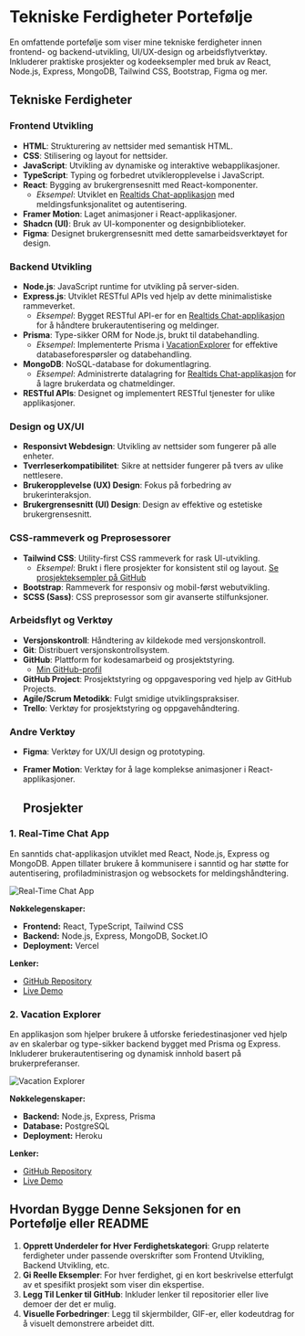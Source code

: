 # Tekniske Ferdigheter Portefølje

En omfattende portefølje som viser mine tekniske ferdigheter innen frontend- og backend-utvikling, UI/UX-design og arbeidsflytverktøy. Inkluderer praktiske prosjekter og kodeeksempler med bruk av React, Node.js, Express, MongoDB, Tailwind CSS, Bootstrap, Figma og mer.



## Tekniske Ferdigheter

### Frontend Utvikling
- **HTML**: Strukturering av nettsider med semantisk HTML.
- **CSS**: Stilisering og layout for nettsider.
- **JavaScript**: Utvikling av dynamiske og interaktive webapplikasjoner.
- **TypeScript**: Typing og forbedret utvikleropplevelse i JavaScript.
- **React**: Bygging av brukergrensesnitt med React-komponenter.
  - *Eksempel*: Utviklet en [Realtids Chat-applikasjon](https://github.com/Ousman37/real-time-chat-app) med meldingsfunksjonalitet og autentisering.
- **Framer Motion**: Laget animasjoner i React-applikasjoner.
- **Shadcn (UI)**: Bruk av UI-komponenter og designbiblioteker.
- **Figma**: Designet brukergrensesnitt med dette samarbeidsverktøyet for design.

### Backend Utvikling
- **Node.js**: JavaScript runtime for utvikling på server-siden.
- **Express.js**: Utviklet RESTful APIs ved hjelp av dette minimalistiske rammeverket.
  - *Eksempel*: Bygget RESTful API-er for en [Realtids Chat-applikasjon](https://github.com/Ousman37/real-time-chat-app) for å håndtere brukerautentisering og meldinger.
- **Prisma**: Type-sikker ORM for Node.js, brukt til databehandling.
  - *Eksempel*: Implementerte Prisma i [VacationExplorer](https://github.com/Ousman37/VacationExplorer) for effektive databaseforespørsler og databehandling.
- **MongoDB**: NoSQL-database for dokumentlagring.
  - *Eksempel*: Administrerte datalagring for [Realtids Chat-applikasjon](https://github.com/Ousman37/real-time-chat-app) for å lagre brukerdata og chatmeldinger.
- **RESTful APIs**: Designet og implementert RESTful tjenester for ulike applikasjoner.

### Design og UX/UI
- **Responsivt Webdesign**: Utvikling av nettsider som fungerer på alle enheter.
- **Tverrleserkompatibilitet**: Sikre at nettsider fungerer på tvers av ulike nettlesere.
- **Brukeropplevelse (UX) Design**: Fokus på forbedring av brukerinteraksjon.
- **Brukergrensesnitt (UI) Design**: Design av effektive og estetiske brukergrensesnitt.

### CSS-rammeverk og Preprosessorer
- **Tailwind CSS**: Utility-first CSS rammeverk for rask UI-utvikling.
  - *Eksempel*: Brukt i flere prosjekter for konsistent stil og layout. [Se prosjekteksempler på GitHub](https://github.com/Ousman37)
- **Bootstrap**: Rammeverk for responsiv og mobil-først webutvikling.
- **SCSS (Sass)**: CSS preprosessor som gir avanserte stilfunksjoner.

### Arbeidsflyt og Verktøy
- **Versjonskontroll**: Håndtering av kildekode med versjonskontroll.
- **Git**: Distribuert versjonskontrollsystem.
- **GitHub**: Plattform for kodesamarbeid og prosjektstyring.
  - [Min GitHub-profil](https://github.com/Ousman37)
- **GitHub Project**: Prosjektstyring og oppgavesporing ved hjelp av GitHub Projects.
- **Agile/Scrum Metodikk**: Fulgt smidige utviklingspraksiser.
- **Trello**: Verktøy for prosjektstyring og oppgavehåndtering.

### Andre Verktøy
- **Figma**: Verktøy for UX/UI design og prototyping.
- **Framer Motion**: Verktøy for å lage komplekse animasjoner i React-applikasjoner.

  ## Prosjekter

### 1. Real-Time Chat App
En sanntids chat-applikasjon utviklet med React, Node.js, Express og MongoDB. Appen tillater brukere å kommunisere i sanntid og har støtte for autentisering, profiladministrasjon og websockets for meldingshåndtering.

![Real-Time Chat App](https://github.com/Ousman37/technical-skills-portfolio/blob/main/real-time-chat-app.png?raw=true) <!-- Bytt ut med URL til skjermbildet ditt -->

**Nøkkelegenskaper:**
- **Frontend:** React, TypeScript, Tailwind CSS
- **Backend:** Node.js, Express, MongoDB, Socket.IO
- **Deployment:** Vercel

**Lenker:**
- [GitHub Repository](https://github.com/Ousman37/real-time-chat-app)
- [Live Demo](https://real-time-chat-app.vercel.app)

### 2. Vacation Explorer
En applikasjon som hjelper brukere å utforske feriedestinasjoner ved hjelp av en skalerbar og type-sikker backend bygget med Prisma og Express. Inkluderer brukerautentisering og dynamisk innhold basert på brukerpreferanser.

![Vacation Explorer](https://github.com/Ousman37/technical-skills-portfolio/blob/main/link-til-skjermbilde.png?raw=true) <!-- Bytt ut med URL til skjermbildet ditt -->

**Nøkkelegenskaper:**
- **Backend:** Node.js, Express, Prisma
- **Database:** PostgreSQL
- **Deployment:** Heroku

**Lenker:**
- [GitHub Repository](https://github.com/Ousman37/VacationExplorer)
- [Live Demo](https://vacation-explorer.vercel.app/)



## Hvordan Bygge Denne Seksjonen for en Portefølje eller README
1. **Opprett Underdeler for Hver Ferdighetskategori**: Grupp relaterte ferdigheter under passende overskrifter som Frontend Utvikling, Backend Utvikling, etc.
2. **Gi Reelle Eksempler**: For hver ferdighet, gi en kort beskrivelse etterfulgt av et spesifikt prosjekt som viser din ekspertise.
3. **Legg Til Lenker til GitHub**: Inkluder lenker til repositorier eller live demoer der det er mulig.
4. **Visuelle Forbedringer**: Legg til skjermbilder, GIF-er, eller kodeutdrag for å visuelt demonstrere arbeidet ditt.
